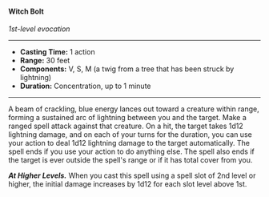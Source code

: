 #### Witch Bolt
*1st-level evocation*
___
- **Casting Time:** 1 action
- **Range:** 30 feet
- **Components:** V, S, M (a twig from a tree that has been struck by lightning)
- **Duration:** Concentration, up to 1 minute
___
A beam of crackling, blue energy lances out toward a creature within range, forming a sustained arc of lightning between you and the target. Make a ranged spell attack against that creature. On a hit, the target takes 1d12 lightning damage, and on each of your turns for the duration, you can use your action to deal 1d12 lightning damage to the target automatically. The spell ends if you use your action to do anything else. The spell also ends if the target is ever outside the spell's range or if it has total cover from you.

***At Higher Levels.*** When you cast this spell using a spell slot of 2nd level or higher, the initial damage increases by 1d12 for each slot level above 1st.